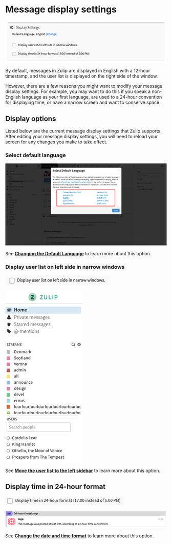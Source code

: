 # Message display settings
![Message Display](/static/images/help/message-display-settings.png)

By default, messages in Zulip are displayed in English with a 12-hour timestamp, and the user list is displayed on the right side of the window.

However, there are a few reasons you might want to modify your message display settings. For example, you may want to do this if you speak a non-English language as your first language, are used to a 24-hour convention for displaying time, or have a narrow screen and want to conserve space.

## Display options
Listed below are the current message display settings that Zulip supports. After editing your message display settings, you will need to reload your screen for any changes you make to take effect.

### Select default language
![Change Default Language Menu](/static/images/help/change-default-language-menu.png)

See **[Changing the Default Language](/help/change-your-language)** to learn more about this option.

### Display user list on left side in narrow windows
![Display user list on left side in narrow windows option](/static/images/help/user-list-left.png)

![Display user list on left side in narrow windows](/static/images/help/users-left.png)

See **[Move the user list to the left sidebar](/help/user-list-left)** to learn more about this option.

## Display time in 24-hour format
![Display time in 24-hour format option](/static/images/help/24-hour-display.png)

![Display time in 24-hour format](/static/images/help/24-hour.png)

See **[Change the date and time format](/help/change-date-time)** to learn more about this option.
